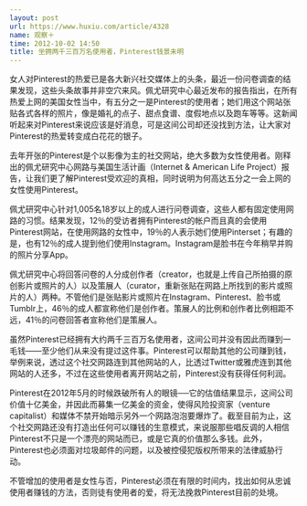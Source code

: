 ```yaml
---
layout: post
url: https://www.huxiu.com/article/4328
name: 观察＋
time: 2012-10-02 14:50
title: 坐拥两千三百万名使用者，Pinterest钱景未明
---
```

女人对Pinterest的热爱已是各大新兴社交媒体上的头条，最近一份问卷调查的结果发现，这些头条故事并非空穴来风。佩尤研究中心最近发布的报告指出，在所有热爱上网的美国女性当中，有五分之一是Pinterest的使用者；她们用这个网站张贴各式各样的照片，像是婚礼的点子、甜点食谱、度假地点以及跑车等等。这新闻听起来对Pinterest来说应该是好消息，可是这间公司却还没找到方法，让大家对Pinterest的热爱转变成白花花的银子。

去年开张的Pinterest是个以影像为主的社交网站，绝大多数为女性使用者。刚释出的佩尤研究中心网路与美国生活计画（Internet & American Life Project）报告，让我们更了解Pinterest受欢迎的真相，同时说明为何高达五分之一会上网的女性使用Pinterest。

佩尤研究中心针对1,005名18岁以上的成人进行问卷调查，这些人都有固定使用网路的习惯。结果发现，12％的受访者拥有Pinterest的帐户而且真的会使用Pinterest网站，在使用网路的女性中，19％的人表示她们使用Pinterset；有趣的是，也有12％的成人提到他们使用Instagram。Instagram是脸书在今年稍早并购的照片分享App。

佩尤研究中心将回答问卷的人分成创作者（creator，也就是上传自己所拍摄的原创影片或照片的人）以及策展人（curator，重新张贴在网路上所找到的影片或照片的人）两种。不管他们是张贴影片或照片在Instagram、Pinterest、脸书或Tumblr上，46％的成人都宣称他们是创作者。策展人的比例和创作者比例相距不远，41％的问卷回答者宣称他们是策展人。

虽然Pinterest已经拥有大约两千三百万名使用者，这间公司并没有因此而赚到一毛钱——至少他们从来没有提过这件事。Pinterest可以帮助其他的公司赚到钱，举例来说，透过这个社交网路连到其他网站的人，比透过Twitter或雅虎连到其他网站的人还多，不过在这些使用者离开网站之前，Pinterest没有获得任何利润。

Pinterest在2012年5月的时候跌破所有人的眼镜──它的估值结果显示，这间公司价值十亿美金，并因此而募集一亿美金的资金，使得风险投资家（venture capitalist）和媒体不禁开始暗示另外一个网路泡泡要爆炸了。截至目前为止，这个社交网路还没有打造出任何可以赚钱的生意模式，来说服那些唱反调的人相信Pinterest不只是一个漂亮的网站而已，或是它真的价值那么多钱。此外，Pinterest也必须面对垃圾邮件的问题，以及被控侵犯版权所带来的法律威胁行动。

不管增加的使用者是女性与否，Pinterest必须在有限的时间内，找出如何从忠诚使用者赚钱的方法，否则徒有使用者的爱，将无法挽救Pinterest目前的处境。

